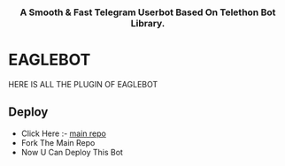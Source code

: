 <h3 align="center">
  <b>A Smooth & Fast Telegram Userbot Based On Telethon Bot Library.</b>
</h3>


# EAGLEBOT
HERE IS ALL THE PLUGIN OF EAGLEBOT

## Deploy 
- Click Here :- [main repo](https://github.com/Badhacker98/EAGLEBOT)
- Fork The Main Repo 
- Now U Can Deploy This Bot
